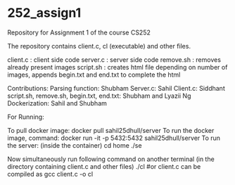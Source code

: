 # 252_assign1
Repository for Assignment 1 of the course CS252

The repository contains client.c, cl (executable) and other files.

client.c : client side code
server.c : server side code
remove.sh : removes already present images
script.sh : creates html file depending on number of images, appends begin.txt and end.txt to complete the html

Contributions:
Parsing function: Shubham
Server.c: Sahil
Client.c: Siddhant
script.sh, remove.sh, begin.txt, end.txt: Shubham and Lyazii Ng
Dockerization: Sahil and Shubham

For Running:

To pull docker image:
  docker pull sahil25dhull/server
To run the docker image, command:
  docker run -it -p 5432:5432 sahil25dhull/server
To run the server: (inside the container)
  cd home
  ./se                  

Now simultaneously run following command on another terminal (in the directory containing client.c and other files)
  ./cl                  #or client.c can be compiled as gcc client.c -o cl
